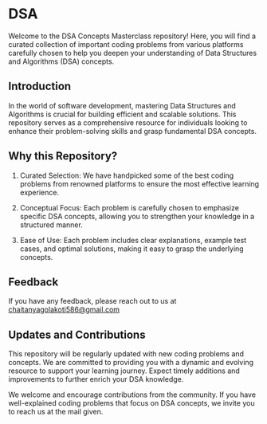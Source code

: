 # DSA

Welcome to the DSA Concepts Masterclass repository! Here, you will find a curated collection of important coding problems from various platforms carefully chosen to help you deepen your understanding of Data Structures and Algorithms (DSA) concepts.


## Introduction
In the world of software development, mastering Data Structures and Algorithms is crucial for building efficient and scalable solutions. This repository serves as a comprehensive resource for individuals looking to enhance their problem-solving skills and grasp fundamental DSA concepts.
## Why this Repository?
1. Curated Selection: We have handpicked some of the best coding problems from renowned platforms to ensure the most effective learning experience.

2. Conceptual Focus: Each problem is carefully chosen to emphasize specific DSA concepts, allowing you to strengthen your knowledge in a structured manner.

3. Ease of Use: Each problem includes clear explanations, example test cases, and optimal solutions, making it easy to grasp the underlying concepts.

## Feedback

If you have any feedback, please reach out to us at chaitanyagolakoti586@gmail.com

## Updates and Contributions
This repository will be regularly updated with new coding problems and concepts. We are committed to providing you with a dynamic and evolving resource to support your learning journey. Expect timely additions and improvements to further enrich your DSA knowledge.

We welcome and encourage contributions from the community. If you have well-explained coding problems that focus on DSA concepts, we invite you to reach us at the mail given.
